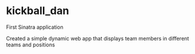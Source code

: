 kickball_dan
============

First Sinatra application

Created a simple dynamic web app that displays team members in different teams and positions
